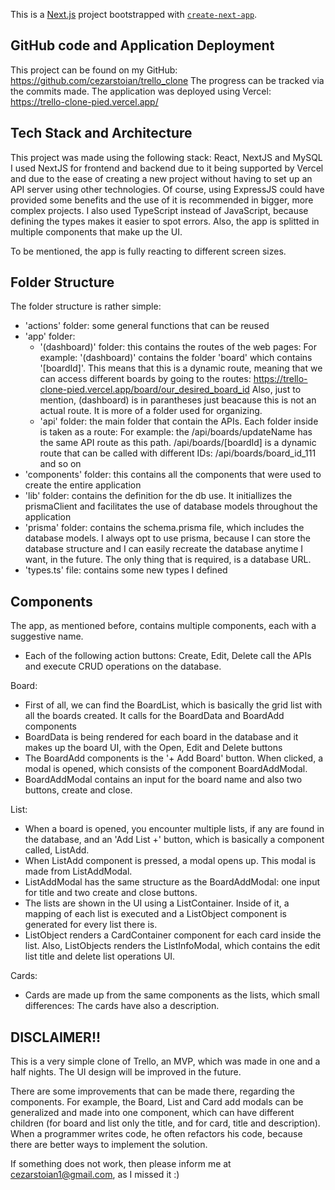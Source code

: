 This is a [Next.js](https://nextjs.org/) project bootstrapped with [`create-next-app`](https://github.com/vercel/next.js/tree/canary/packages/create-next-app).

## GitHub code and Application Deployment
This project can be found on my GitHub: https://github.com/cezarstoian/trello_clone
The progress can be tracked via the commits made.
The application was deployed using Vercel: 
https://trello-clone-pied.vercel.app/

## Tech Stack and Architecture
This project was made using the following stack: React, NextJS and MySQL
I used NextJS for frontend and backend due to it being supported by Vercel and due to the ease of creating a new project without having to set up an API server using other technologies. Of course, using ExpressJS could have provided some benefits and the use of it is recommended in bigger, more complex projects.
I also used TypeScript instead of JavaScript, because defining the types makes it easier to spot errors.
Also, the app is splitted in multiple components that make up the UI.

To be mentioned, the app is fully reacting to different screen sizes.

## Folder Structure
The folder structure is rather simple:
- 'actions' folder: some general functions that can be reused
- 'app' folder:
  - '(dashboard)' folder: this contains the routes of the web pages:
    For example: '(dashboard)' contains the folder 'board' which contains '[boardId]'. This means that this is a dynamic route, meaning that we can access different boards by going to the routes: https://trello-clone-pied.vercel.app/board/our_desired_board_id
    Also, just to mention, (dashboard) is in parantheses just beacause this is not an actual route. It is more of a folder used for organizing.
  - 'api' folder: the main folder that contain the APIs. Each folder inside is taken as a route:
    For example: the /api/boards/updateName has the same API route as this path. /api/boards/[boardId] is a dynamic route that can be called with different IDs: /api/boards/board_id_111 and so on
- 'components' folder: this contains all the components that were used to create the entire application
- 'lib' folder: contains the definition for the db use. It initiallizes the prismaClient and facilitates the use of database models throughout the application
- 'prisma' folder: contains the schema.prisma file, which includes the database models. I always opt to use prisma, because I can store the database structure and I can easily recreate the database anytime I want, in the future. The only thing that is required, is a database URL.
- 'types.ts' file: contains some new types I defined 

## Components
The app, as mentioned before, contains multiple components, each with a suggestive name.
- Each of the following action buttons: Create, Edit, Delete call the APIs and execute CRUD operations on the database.

Board:
- First of all, we can find the BoardList, which is basically the grid list with all the boards created. It calls for the BoardData and BoardAdd components
- BoardData is being rendered for each board in the database and it makes up the board UI, with the Open, Edit and Delete buttons
- The BoardAdd components is the '+ Add Board' button. When clicked, a modal is opened, which consists of the component BoardAddModal.
- BoardAddModal contains an input for the board name and also two buttons, create and close.

List:
- When a board is opened, you encounter multiple lists, if any are found in the database, and an 'Add List +' button, which is basically a component called, ListAdd.
- When ListAdd component is pressed, a modal opens up. This modal is made from ListAddModal.
- ListAddModal has the same structure as the BoardAddModal: one input for title and two create and close buttons.
- The lists are shown in the UI using a ListContainer. Inside of it, a mapping of each list is executed and a ListObject component is generated for every list there is.
- ListObject renders a CardContainer component for each card inside the list. Also, ListObjects renders the ListInfoModal, which contains the edit list title and delete list operations UI.

Cards:
- Cards are made up from the same components as the lists, which small differences: The cards have also a description.

## DISCLAIMER!! 

This is a very simple clone of Trello, an MVP, which was made in one and a half nights. The UI design will be improved in the future.

There are some improvements that can be made there, regarding the components. For example, the Board, List and Card add modals can be generalized and made into one component, which can have different children (for board and list only the title, and for card, title and description).
When a programmer writes code, he often refactors his code, because there are better ways to implement the solution.

If something does not work, then please inform me at cezarstoian1@gmail.com, as I missed it :)